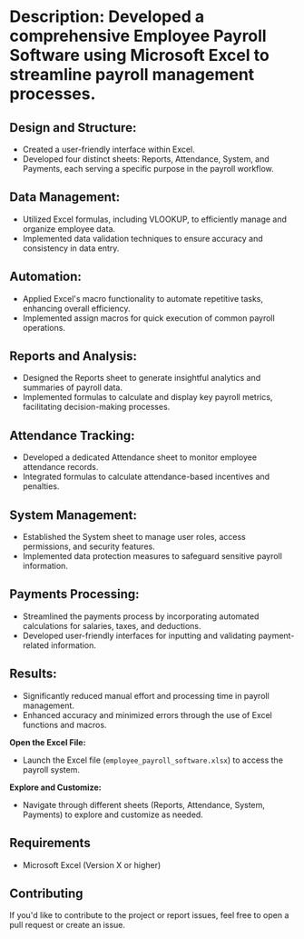 # Description: Developed a comprehensive Employee Payroll Software using Microsoft Excel to streamline payroll management processes.

## Design and Structure: 
- Created a user-friendly interface within Excel.
- Developed four distinct sheets: Reports, Attendance, System, and Payments, each serving a specific purpose in the payroll workflow.

## Data Management:
- Utilized Excel formulas, including VLOOKUP, to efficiently manage and organize employee data.
- Implemented data validation techniques to ensure accuracy and consistency in data entry.

## Automation:
- Applied Excel's macro functionality to automate repetitive tasks, enhancing overall efficiency.
- Implemented assign macros for quick execution of common payroll operations.

## Reports and Analysis:
- Designed the Reports sheet to generate insightful analytics and summaries of payroll data.
- Implemented formulas to calculate and display key payroll metrics, facilitating decision-making processes.

## Attendance Tracking:
- Developed a dedicated Attendance sheet to monitor employee attendance records.
- Integrated formulas to calculate attendance-based incentives and penalties.

## System Management:
- Established the System sheet to manage user roles, access permissions, and security features.
- Implemented data protection measures to safeguard sensitive payroll information.

## Payments Processing:
- Streamlined the payments process by incorporating automated calculations for salaries, taxes, and deductions.
- Developed user-friendly interfaces for inputting and validating payment-related information.

## Results:
- Significantly reduced manual effort and processing time in payroll management.
- Enhanced accuracy and minimized errors through the use of Excel functions and macros.

 **Open the Excel File:**
- Launch the Excel file (`employee_payroll_software.xlsx`) to access the payroll system.

**Explore and Customize:**
- Navigate through different sheets (Reports, Attendance, System, Payments) to explore and customize as needed.

## Requirements
- Microsoft Excel (Version X or higher)

## Contributing
If you'd like to contribute to the project or report issues, feel free to open a pull request or create an issue.
